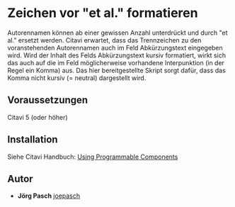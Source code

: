 # Zeichen vor "et al." formatieren
Autorennamen können ab einer gewissen Anzahl unterdrückt und durch "et al." ersetzt werden. Citavi erwartet, dass das Trennzeichen zu den voranstehenden Autorennamen auch im Feld Abkürzungstext eingegeben wird. Wird der Inhalt des Felds Abkürzungstext kursiv formatiert, wirkt sich das auch auf die im Feld möglicherweise vorhandene Interpunktion (in der Regel ein Komma) aus. Das hier bereitgestellte Skript sorgt dafür, dass das Komma nicht kursiv (= neutral) dargestellt wird.

## Voraussetzungen
Citavi 5 (oder höher)

## Installation
Siehe Citavi Handbuch: [Using Programmable Components](https://www.citavi.com/programmable_components)

## Autor

* **Jörg Pasch** [joepasch](https://github.com/joepasch)
